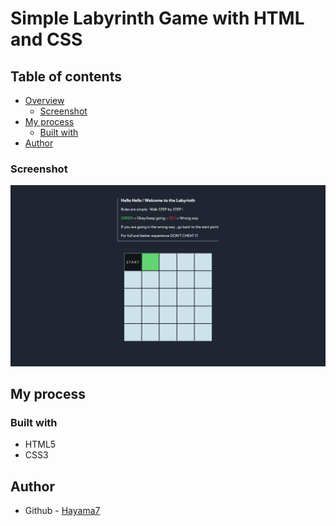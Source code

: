 # Simple Labyrinth Game with HTML and CSS

## Table of contents

- [Overview](#overview)
  - [Screenshot](#screenshot)
- [My process](#my-process)
  - [Built with](#built-with)
- [Author](#author)


### Screenshot

![](./preview.png)

## My process

### Built with

- HTML5 
- CSS3


## Author
- Github - [Hayama7](https://github.com/Hayama7)

